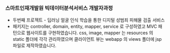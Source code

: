 ### 스마트인재개발원 빅데이터분석서비스 개발자과정 
- 두번째 프로젝트 - 딥러닝 얼굴 인식 학습을 통한 디지털 성범죄 피해물 검출 서비스
- 패키지는 controller, domain, entity, mapper, service 로 구성하였고 MVC 패턴으로 웹사이트를 구현하였습니다. css, image, mapper 는 resources 의 static 폴더에 각각 관리하였으며 클라이언트 뷰는 webapp 의 views 폴더에 jsp 파일로 제작하였습니다.
